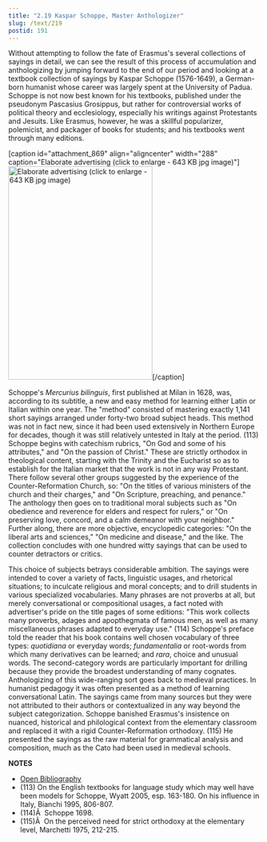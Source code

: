 ```yaml
---
title: "2.19 Kaspar Schoppe, Master Anthologizer"
slug: /text/219
postid: 191
---
```

Without attempting to follow the fate of Erasmus's several collections of sayings in detail, we can see the result of this process of accumulation and anthologizing by jumping forward to the end of our period and looking at a textbook collection of sayings by Kaspar Schoppe (1576-1649), a German-born humanist whose career was largely spent at the University of Padua. Schoppe is not now best known for his textbooks, published under the pseudonym Pascasius Grosippus, but rather for controversial works of political theory and ecclesiology, especially his writings against Protestants and Jesuits. Like Erasmus, however, he was a skillful popularizer, polemicist, and packager of books for students; and his textbooks went through many editions.
<p style="text-align: center;"></p>


[caption id="attachment_869" align="aligncenter" width="288" caption="Elaborate advertising (click to enlarge - 643 KB jpg image)"]<a rel="pop-up" href="http://humanismforsale.org/textimages_full/2.00_Chapter_Two/3A-434,-Mercurius-Biljngujs,-after-pg.764.jpg"><img class="size-full wp-image-869" title="3a-434-mercurius-biljngujs-after-pg764-thumb" src="http://www.humanismforsale.org/text/wp-content/uploads/2008/09/3a-434-mercurius-biljngujs-after-pg764-thumb.jpg" alt="Elaborate advertising (click to enlarge - 643 KB jpg image)" width="288" height="427" /></a>[/caption]

Schoppe's *Mercurius bilinguis*, first published at Milan in 1628, was, according to its subtitle, a new and easy method for learning either Latin or Italian within one year. The "method" consisted of mastering exactly 1,141 short sayings arranged under forty-two broad subject heads. This method was not in fact new, since it had been used extensively in Northern Europe for decades, though it was still relatively untested in Italy at the period. (113) Schoppe begins with catechism rubrics, "On God and some of his attributes," and "On the passion of Christ." These are strictly orthodox in theological content, starting with the Trinity and the Eucharist so as to establish for the Italian market that the work is not in any way Protestant. There follow several other groups suggested by the experience of the Counter-Reformation Church, so: "On the titles of various ministers of the church and their charges," and "On Scripture, preaching, and penance." The anthology then goes on to traditional moral subjects such as "On obedience and reverence for elders and respect for rulers," or "On preserving love, concord, and a calm demeanor with your neighbor." Further along, there are more objective, encyclopedic categories: "On the liberal arts and sciences," "On medicine and disease," and the like. The collection concludes with one hundred witty sayings that can be used to counter detractors or critics.

This choice of subjects betrays considerable ambition. The sayings were intended to cover a variety of facts, linguistic usages, and rhetorical situations; to inculcate religious and moral concepts; and to drill students in various specialized vocabularies. Many phrases are not proverbs at all, but merely conversational or compositional usages, a fact noted with advertiser's pride on the title pages of some editions: "This work collects many proverbs, adages and apopthegmata of famous men, as well as many miscellaneous phrases adapted to everyday use." (114) Schoppe's preface told the reader that his book contains well chosen vocabulary of three types: *quotidiana* or everyday words; *fundamentalia* or root-words from which many derivatives can be learned; and *rara*, choice and unusual words. The second-category words are particularly important for drilling because they provide the broadest understanding of many cognates. Anthologizing of this wide-ranging sort goes back to medieval practices. In humanist pedagogy it was often presented as a method of learning conversational Latin. The sayings came from many sources but they were not attributed to their authors or contextualized in any way beyond the subject categorization. Schoppe banished Erasmus's insistence on nuanced, historical and philological context from the elementary classroom and replaced it with a rigid Counter-Reformation orthodoxy. (115) He presented the sayings as the raw material for grammatical analysis and composition, much as the Cato had been used in medieval schools.

**NOTES**
* [Open Bibliography](/bibliography.pdf)
* (113) On the English textbooks for language study which may well have been models for Schoppe, Wyatt 2005, esp. 163-180. On his influence in Italy, Bianchi 1995, 806-807.
* (114)Â  Schoppe 1698.
* (115)Â  On the perceived need for strict orthodoxy at the elementary level, Marchetti 1975, 212-215.
